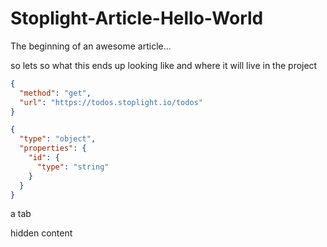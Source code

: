 # Stoplight-Article-Hello-World

The beginning of an awesome article...

so lets so what this ends up looking like and where it will live in the project

```json http
{
  "method": "get",
  "url": "https://todos.stoplight.io/todos"
}
```

```json json_schema
{
  "type": "object",
  "properties": {
    "id": {
      "type": "string"
    }
  }
}
```

<!--
type: tab
title: example
-->

a tab

<!--
type: tab
title: second tab
-->

hidden content


<!--
type: tab-end
-->
